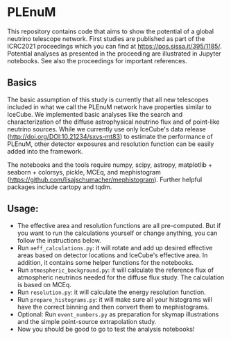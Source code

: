 # PLEnuM
This repository contains code that aims to 
show the potential of a global neutrino telescope network.
First studies are published as part of the ICRC2021 proceedings which 
you can find at https://pos.sissa.it/395/1185/.
Potential analyses as presented in the proceeding are illustrated in Jupyter notebooks.
See also the proceedings for important references.

## Basics
The basic assumption of this study is currently that all new telescopes 
included in what we call the PLEnuM network have properties similar to IceCube.
We implemented basic analyses like the search and characterization 
of the diffuse astrophysical neutrino flux and of point-like neutrino sources.
While we currently use only IceCube's data release (http://doi.org/DOI:10.21234/sxvs-mt83)
to estimate the performance of PLEnuM, other detector exposures and resolution function
can be easily added into the framework.

The notebooks and the tools require numpy, scipy, astropy, matplotlib + seaborn  + colorsys, pickle, MCEq, and mephistogram (https://github.com/lisajschumacher/mephistogram).
Further helpful packages include cartopy and tqdm.

## Usage:
* The effective area and resolution functions are all pre-computed. But if you want to run the calculations yourself or change anything, you can follow the instructions below.
* Run `aeff_calculations.py`: it will rotate and add up desired effective areas based on detector locations and IceCube's effective area. In addition, it contains some helper functions for the notebooks.
* Run `atmospheric_background.py`: it will calculate the reference flux of atmospheric neutrinos needed for the diffuse flux study. The calculation is based on MCEq.
* Run `resolution.py`: it will calculate the energy resolution function.
* Run `prepare_histograms.py`: it will make sure all your histograms will have the correct binning and then convert them to mephistograms.
* Optional: Run `event_numbers.py` as preparation for skymap illustrations and the simple point-source extrapolation study.
* Now you should be good to go to test the analysis notebooks!
